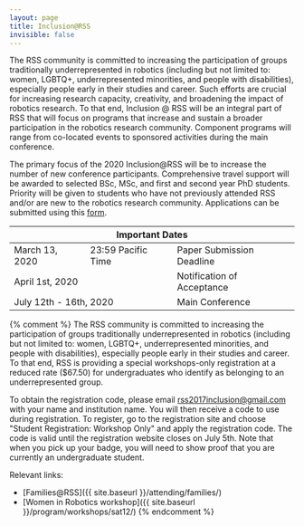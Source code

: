 ```yaml
---
layout: page
title: Inclusion@RSS
invisible: false
---
```


The RSS community is committed to increasing the participation of groups traditionally underrepresented in robotics (including but not limited to: women, LGBTQ+, underrepresented minorities, and people with disabilities), especially people early in their studies and career. Such efforts are crucial for increasing research capacity, creativity, and broadening the impact of robotics research. To that end, Inclusion @ RSS will be an integral part of RSS that will focus on programs that increase and sustain a broader participation in the robotics research community. Component programs will range from co-located events to sponsored activities during the main conference.

The primary focus of the 2020 Inclusion@RSS will be to increase the number of new conference participants. Comprehensive travel support will be awarded to selected BSc, MSc, and first and second year PhD students. Priority will be given to students who have not previously attended RSS and/or are new to the robotics research community. Applications can be submitted using this [form](https://docs.google.com/forms/d/e/1FAIpQLScZhz4oXKlcxQGmrdbIuvpBxje3jOYWxDBXMfeet4bVG7f9jw/viewform?usp=sf_link). 


<table class="table">
    <thead>
      <tr>
        <th colspan="3">Important Dates</th>
      </tr>
    </thead>
    <tbody>
      <tr>
        <td>March 13, 2020 </td>
        <td>23:59 Pacific Time </td>
        <td>Paper Submission Deadline</td>
      </tr>
      <tr>
        <td colspan="2">April 1st, 2020</td>
        <td>Notification of Acceptance</td>
      </tr>
      <tr>
        <td colspan="2">July 12th - 16th, 2020</td>
        <td>Main Conference</td>
      </tr>
    </tbody>
  </table>





{% comment %}
The RSS community is committed to increasing the participation of groups
traditionally underrepresented in robotics (including but not limited to:
women, LGBTQ+, underrepresented minorities, and people with disabilities),
especially people early in their studies and career. To that end, RSS is
providing a special workshops-only registration at a reduced rate ($67.50) for
undergraduates who identify as belonging to an underrepresented group.

To obtain the registration code, please email
[rss2017inclusion@gmail.com](mailto:rss2017inclusion@gmail.com) with your name
and institution name. You will then receive a code to use during registration.
To register, go to the registration site and choose  "Student Registration:
Workshop Only"  and apply the registration code. The code is valid until the
registration website closes on July 5th. Note that when you pick up your badge,
you will need to show proof that you are currently an undergraduate student.

Relevant links:
- [Families@RSS]({{ site.baseurl }}/attending/families/)
- [Women in Robotics workshop]({{ site.baseurl }}/program/workshops/sat12/)
{% endcomment %}
